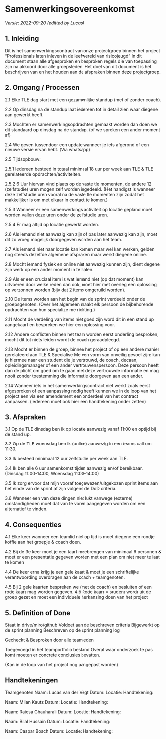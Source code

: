 # Samenwerkingsovereenkomst
*Versie: 2022-09-20 (editted by Lucas)*

## 1. Inleiding
Dit is het samenwerkingscontract van onze projectgroep binnen het project “Professionals laten inleven in de leefwereld van risicojeugd” In dit document staan alle afgesproken en besproken regels die van toepassing zijn na akkoord door alle groepsleden. Het doel van dit document is het beschrijven van en het houden aan de afspraken binnen deze projectgroep. 

## 2. Omgang / Processen
2.1 Elke TLE dag start met een gezamenlijke standup (met of zonder coach).

2.2 Op dinsdag na de standup laat iedereen tot in detail zien waar diegene aan gewerkt heeft. 

2.3 Mochten er samenwerkingsopdrachten gemaakt worden dan doen we dit standaard op dinsdag na de standup. (of we spreken een ander moment af)

2.4 We geven tussendoor een update wanneer je iets afgerond of een nieuwe versie ervan hebt. (Via whatsapp)


2.5 Tijdsopbouw: 

2.5.1 Iedereen besteed in totaal minimaal 18 uur per week aan TLE & TLE gerelateerde opdrachten/activiteiten.   

2.5.2 6 Uur hiervan vind plaats op de vaste tle momenten, de andere 12 (zelfstudie) uren mogen zelf worden ingedeeld.
(Het handigst is wanneer deze zelfstudie uren vooral na de vaste tle momenten zijn zodat het makkelijker is om met elkaar in contact te komen.)

2.5.3 Wanneer er een samenwerkings activiteit op locatie gepland moet worden vallen deze uren onder de zelfstudie uren.

2.5.4 Er mag altijd op locatie gewerkt worden.

2.6 Als iemand niet aanwezig kan zijn of pas later aanwezig kan zijn, moet dit zo vroeg mogelijk doorgegeven worden aan het team.

2.7 Als iemand niet naar locatie kan komen maar wel kan werken, gelden nog steeds dezelfde algemene afspraken maar werkt diegene online.

2.8 Mocht iemand fysiek en online niet aanwezig kunnen zijn, dient degene zijn werk op een ander moment in te halen. 

2.9 Als er een cruciaal item is wat iemand niet (op dat moment) kan uitvoeren door welke reden dan ook, moet hier met overleg een oplossing op verzonnen worden (bijv dat 2 items omgeruild worden).


2.10 De items worden aan het begin van de sprint verdeeld onder de groepsgenoten. (Over het algemeen maakt elk persoon de bijbehorende opdrachten van hun specialize me richting.)

2.11 Mocht de verdeling van items niet goed zijn word dit in een stand up aangekaart en bespreken we hier een oplossing voor.

2.12 Andere conflicten binnen het team worden eerst onderling besproken, mocht dit tot niets leiden wordt de coach geraadpleegd.

2.13 Mocht er binnen de groep, binnen het project of op een andere manier gerelateerd aan TLE & Specialise Me een vorm van onveilig gevoel zijn: kan je hiermee naar een student die je vertrouwd, de coach, decaan, opleidingsmanager of een ander vertrouwenspersoon. Deze persoon heeft dan de plicht om goed om te gaan met deze vertrouwde informatie en mag nooit zonder toestemming die informatie doorgeven aan een ander.

2.14 Wanneer iets in het samenwerkingscontract niet werkt zoals eerst afgesproken of een aanpassing nodig heeft kunnen we in de loop van het project een via een amendement een onderdeel van het contract aanpassen. (iedereen moet ook hier een handtekening onder zetten)

## 3. Afspraken
3.1 Op de TLE dinsdag ben ik op locatie aanwezig vanaf 11:00 en optijd bij de stand up.

3.2 Op de TLE woensdag ben ik (online) aanwezig in een teams call om 11:30.

3.3 Ik besteed minimaal 12 uur zelfstudie per week aan TLE.

3.4 Ik ben alle 6 uur samenkomst tijden aanwezig en/of bereikbaar. (Dinsdag 11:00-14:00, Woensdag 11:00-14:00)

3.5 Ik zorg ervoor dat mijn vooraf toegewezen/uitgekozen sprint items aan het einde van de sprint af zijn volgens de DoD criteria.

3.6 Wanneer een van deze dingen niet lukt vanwege (externe) omstandigheden moet dat van te voren aangegeven worden om een alternatief te vinden.

## 4. Consequenties
4.1 Elke keer wanneer een teamlid niet op tijd is moet diegene een rondje koffie aan het groepje & coach doen.

4.2 Bij de 3e keer moet je een taart meebrengen van minimaal 6 personen & moet er een presentatie gegeven worden met een plan om niet meer te laat te komen

4.4 De keer erna krijg je een gele kaart & moet je een schriftelijke verantwoording overdragen aan de coach + teamgenoten.


4.5 Bij 2 gele kaarten bespreken we (met de coach) en besluiten of een rode kaart mag worden gegeven. 
4.6 Rode kaart = student wordt uit de groep gezet en moet een individuele herkansing doen van het project

## 5. Definition of Done

Staat in drive/miro/github
Voldoet aan de beschreven criteria
Bijgewerkt op de sprint planning
Beschreven op de sprint planning log

Gecheckt & Besproken door alle teamleden

Toegevoegd in het teamportfolio bestand
Overal waar onderzoek te pas komt moeten er concrete conclusies bevatten.

(Kan in de loop van het project nog aangepast worden)


## Handtekeningen

Teamgenoten
Naam: Lucas van der Vegt
Datum:
Locatie:
Handtekening:





Naam: Milan Kautz
Datum:
Locatie:
Handtekening:





Naam: Raiesa Ghauharali
Datum: 
Locatie:
Handtekening:





Naam: Bilal Hussain
Datum:
Locatie:
Handtekening:




Naam: Caspar Bosch
Datum:
Locatie:
Handtekening:




